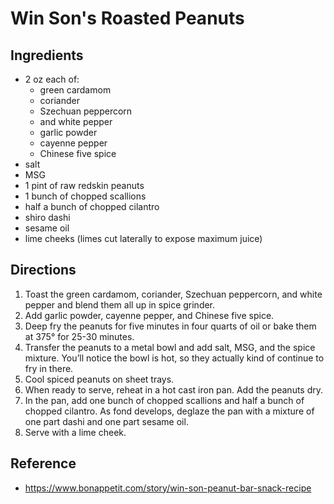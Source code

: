 # Win Son's Roasted Peanuts

## Ingredients
* 2 oz each of:
  * green cardamom
  * coriander
  * Szechuan peppercorn
  * and white pepper
  * garlic powder
  * cayenne pepper
  * Chinese five spice
* salt
* MSG
* 1 pint of raw redskin peanuts
* 1 bunch of chopped scallions
* half a bunch of chopped cilantro
* shiro dashi
* sesame oil
* lime cheeks (limes cut laterally to expose maximum juice)

## Directions
1. Toast the green cardamom, coriander, Szechuan peppercorn, and white pepper and blend them all up in spice grinder. 
2. Add garlic powder, cayenne pepper, and Chinese five spice.
3. Deep fry the peanuts for five minutes in four quarts of oil or bake them at 375° for 25-30 minutes. 
4. Transfer the peanuts to a metal bowl and add salt, MSG, and the spice mixture. You’ll notice the bowl is hot, so they actually kind of continue to fry in there. 
5. Cool spiced peanuts on sheet trays.
6. When ready to serve, reheat in a hot cast iron pan. Add the peanuts dry.
7. In the pan, add one bunch of chopped scallions and half a bunch of chopped cilantro. As fond develops, deglaze the pan with a mixture of one part dashi and one part sesame oil.
8. Serve with a lime cheek.

## Reference
* <https://www.bonappetit.com/story/win-son-peanut-bar-snack-recipe>
